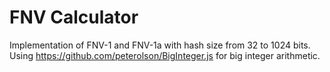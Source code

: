 # FNV Calculator

Implementation of FNV-1 and FNV-1a with hash size from 32 to 1024 bits.
Using https://github.com/peterolson/BigInteger.js for big integer arithmetic.
